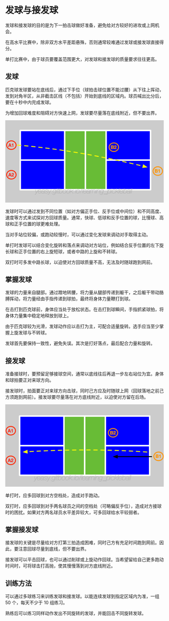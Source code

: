 # 发球与接发球

发球和接发球的目的是为下一拍击球做好准备，避免给对方较好的进攻或上网机会。

在高水平比赛中，除非双方水平差距悬殊，否则通常较难通过发球或接发球直接得分。

单打比赛中，由于球员要覆盖范围更大，对发球和接发球的质量要求往往更高。

## 发球

匹克球发球要站在底线后，通过下手位（球拍击球位置不能过腰）从下往上挥动，发到对角半区，从非截击区线（不包括）开始到底线的区域内。球员喊出比分后，要在十秒中内完成发球。

为增加回球难度和阻碍对方快速上网，发球要尽量落在底线附近，但不要出界。

![双打发球](_images/double-serve.png)

发球时可以通过发到不同位置（如对方偏正手位、反手位或中间位）和不同高度、速度等方式来试探对方回球质量。通常，快球、低球和反手位置的球，比慢球、高球和正手位置的球更难处理。

当对手站位较偏，或跑动较慢时，可以通过变化发球来调动对手取得主动。

单打时发球可以结合变化旋转和落点来调动对方站位，例如结合反手位置的左下旋长球和正手位置的右上旋短球，或者中路的上旋和不转球。

双打时可多发中路长球，以迫使对方回球质量不高，无法及时随球跑到网前。

## 掌握发球

发球的力量来自腿部。通过蹬地转腰，将力量从腿部传递到躯干，之后躯干带动胳膊挥动，将力量经由手指传递到球拍，最终将身体力量鞭打到球。

在击打到匹克球前，身体应当处于放松状态。在击打到球瞬间，手指抓紧球拍，将身体力量集中稳定地释放到球上。

由于匹克球较为光滑，发球动作应以击打为主，可配合适量旋转。选手应当至少掌握上旋发球与不转球。

发球首先要保持一致性，避免失误。其次是打好落点，最后配合力量和旋转。

## 接发球

准备接球时，要预留足够接球空间，通常以底线往后再退一步左右站位为宜。身体和球拍要正对来球方向。

接发球时，拍面要正对来球方向击球，同时己方应及时随球上网（回球落地之前己方须跑到网前）。接发球要尽量落在对方底线附近，以迫使对方留在后场。

![双打接发球](_images/double-return.png)

单打时，应多回球到对方空档处，造成对手跑动。

双打时，应多回球到对手两名球员之间的空档处（可略偏反手位），造成对方接球时的困扰。如果对方两名球员水平差异较大，可多回球给水平较弱者。

## 掌握接发球

接发球的关键是尽量给对方打第三拍造成困难，同时己方有充足时间跑到网前。因此，要注意回球尽量到底线，但不要出界。

接发球可以平击回球，也可以通过削球或上旋动作回球。当希望留给自己更多跑动时间时，可将球击打高抛，使其慢慢落到对方底线附近。

## 训练方法

可以通过多球练习来训练发球和接发球。以能连续发球到指定区域内为准，一组 50 个，每天不少于 10 组练习。

熟练后可以练习同样动作发出不同旋转的发球，并能回击不同旋转发球。
